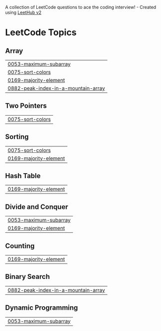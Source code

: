 A collection of LeetCode questions to ace the coding interview! - Created using [LeetHub v2](https://github.com/arunbhardwaj/LeetHub-2.0)
<!---LeetCode Topics Start-->
# LeetCode Topics
## Array
|  |
| ------- |
| [0053-maximum-subarray](https://github.com/riiddhiima/leetcode/tree/master/0053-maximum-subarray) |
| [0075-sort-colors](https://github.com/riiddhiima/leetcode/tree/master/0075-sort-colors) |
| [0169-majority-element](https://github.com/riiddhiima/leetcode/tree/master/0169-majority-element) |
| [0882-peak-index-in-a-mountain-array](https://github.com/riiddhiima/leetcode/tree/master/0882-peak-index-in-a-mountain-array) |
## Two Pointers
|  |
| ------- |
| [0075-sort-colors](https://github.com/riiddhiima/leetcode/tree/master/0075-sort-colors) |
## Sorting
|  |
| ------- |
| [0075-sort-colors](https://github.com/riiddhiima/leetcode/tree/master/0075-sort-colors) |
| [0169-majority-element](https://github.com/riiddhiima/leetcode/tree/master/0169-majority-element) |
## Hash Table
|  |
| ------- |
| [0169-majority-element](https://github.com/riiddhiima/leetcode/tree/master/0169-majority-element) |
## Divide and Conquer
|  |
| ------- |
| [0053-maximum-subarray](https://github.com/riiddhiima/leetcode/tree/master/0053-maximum-subarray) |
| [0169-majority-element](https://github.com/riiddhiima/leetcode/tree/master/0169-majority-element) |
## Counting
|  |
| ------- |
| [0169-majority-element](https://github.com/riiddhiima/leetcode/tree/master/0169-majority-element) |
## Binary Search
|  |
| ------- |
| [0882-peak-index-in-a-mountain-array](https://github.com/riiddhiima/leetcode/tree/master/0882-peak-index-in-a-mountain-array) |
## Dynamic Programming
|  |
| ------- |
| [0053-maximum-subarray](https://github.com/riiddhiima/leetcode/tree/master/0053-maximum-subarray) |
<!---LeetCode Topics End-->